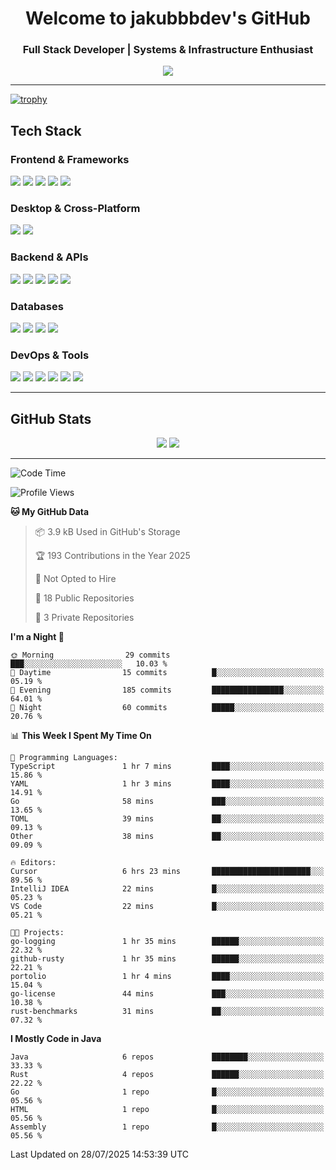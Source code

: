 
<h1 align="center">Welcome to jakubbbdev's GitHub</h1>
<h3 align="center">Full Stack Developer | Systems & Infrastructure Enthusiast</h3>

<p align="center">
  <img src="https://readme-typing-svg.herokuapp.com?font=Fira+Code&duration=3000&pause=1000&center=true&vCenter=true&width=435&lines=Open+Source+Enthusiast;Frontend+%7C+Backend+%7C+DevOps;Always+Learning+%26+Building" />
</p>

---

[![trophy](https://github-profile-trophy.vercel.app/?username=jakubbbdev&margin-w=15&theme=darkhub&no-bg=true&no-frame=true)](https://github.com/ryo-ma/github-profile-trophy)

## Tech Stack



### Frontend & Frameworks
<div align="left"> <img src="https://img.shields.io/badge/React-61DAFB?style=for-the-badge&logo=react&logoColor=black"/> <img src="https://img.shields.io/badge/Next.js-000000?style=for-the-badge&logo=next.js&logoColor=white"/> <img src="https://img.shields.io/badge/Svelte-FF3E00?style=for-the-badge&logo=svelte&logoColor=white"/> <img src="https://img.shields.io/badge/Tailwind_CSS-38B2AC?style=for-the-badge&logo=tailwind-css&logoColor=white"/> <img src="https://img.shields.io/badge/Vite-646CFF?style=for-the-badge&logo=vite&logoColor=white"/> </div>

### Desktop & Cross-Platform
<div align="left"> <img src="https://img.shields.io/badge/Tauri-0A1014?style=for-the-badge&logo=tauri&logoColor=white"/> <img src="https://img.shields.io/badge/Electron-47848F?style=for-the-badge&logo=electron&logoColor=white"/> </div>

### Backend & APIs
<div align="left"> <img src="https://img.shields.io/badge/Spring_Boot-6DB33F?style=for-the-badge&logo=spring-boot&logoColor=white"/> <img src="https://img.shields.io/badge/FastAPI-009688?style=for-the-badge&logo=fastapi&logoColor=white"/> <img src="https://img.shields.io/badge/Express-000000?style=for-the-badge&logo=express&logoColor=white"/> <img src="https://img.shields.io/badge/Node.js-339933?style=for-the-badge&logo=node.js&logoColor=white"/> <img src="https://img.shields.io/badge/Go-00ADD8?style=for-the-badge&logo=go&logoColor=white"/> </div>

### Databases
<div align="left"> <img src="https://img.shields.io/badge/PostgreSQL-4169E1?style=for-the-badge&logo=postgresql&logoColor=white"/> <img src="https://img.shields.io/badge/MySQL-005C84?style=for-the-badge&logo=mysql&logoColor=white"/> <img src="https://img.shields.io/badge/MongoDB-13aa52?style=for-the-badge&logo=mongodb&logoColor=white"/> <img src="https://img.shields.io/badge/Redis-DC382D?style=for-the-badge&logo=redis&logoColor=white"/> </div>

### DevOps & Tools
<div align="left"> <img src="https://img.shields.io/badge/Docker-2496ED?style=for-the-badge&logo=docker&logoColor=white"/> <img src="https://img.shields.io/badge/Kubernetes-326CE5?style=for-the-badge&logo=kubernetes&logoColor=white"/> <img src="https://img.shields.io/badge/GitHub_Actions-2088FF?style=for-the-badge&logo=githubactions&logoColor=white"/> <img src="https://img.shields.io/badge/Nginx-009639?style=for-the-badge&logo=nginx&logoColor=white"/> <img src="https://img.shields.io/badge/Linux-FCC624?style=for-the-badge&logo=linux&logoColor=black"/> <img src="https://img.shields.io/badge/Ubuntu-E95420?style=for-the-badge&logo=ubuntu&logoColor=white"/> </div>

---

## GitHub Stats

<div align="center">
  <img src="https://github-readme-stats.vercel.app/api?username=jakubbbdev&theme=dark&area=true&order=5&hide_border=true&hide_title=true" />
  <img src="https://github-readme-streak-stats.herokuapp.com/?user=jakubbbdev&theme=dark&area=true&order=5&hide_border=true&hide_title=true" />
</div>

---

<!--START_SECTION:waka-->
![Code Time](http://img.shields.io/badge/Code%20Time-8%20hrs%2010%20mins-blue)

![Profile Views](http://img.shields.io/badge/Profile%20Views-183-blue)

**🐱 My GitHub Data** 

> 📦 3.9 kB Used in GitHub's Storage 
 > 
> 🏆 193 Contributions in the Year 2025
 > 
> 🚫 Not Opted to Hire
 > 
> 📜 18 Public Repositories 
 > 
> 🔑 3 Private Repositories 
 > 
**I'm a Night 🦉** 

```text
🌞 Morning                29 commits          ███░░░░░░░░░░░░░░░░░░░░░░   10.03 % 
🌆 Daytime                15 commits          █░░░░░░░░░░░░░░░░░░░░░░░░   05.19 % 
🌃 Evening                185 commits         ████████████████░░░░░░░░░   64.01 % 
🌙 Night                  60 commits          █████░░░░░░░░░░░░░░░░░░░░   20.76 % 
```


📊 **This Week I Spent My Time On** 

```text
💬 Programming Languages: 
TypeScript               1 hr 7 mins         ████░░░░░░░░░░░░░░░░░░░░░   15.86 % 
YAML                     1 hr 3 mins         ████░░░░░░░░░░░░░░░░░░░░░   14.91 % 
Go                       58 mins             ███░░░░░░░░░░░░░░░░░░░░░░   13.65 % 
TOML                     39 mins             ██░░░░░░░░░░░░░░░░░░░░░░░   09.13 % 
Other                    38 mins             ██░░░░░░░░░░░░░░░░░░░░░░░   09.09 % 

🔥 Editors: 
Cursor                   6 hrs 23 mins       ██████████████████████░░░   89.56 % 
IntelliJ IDEA            22 mins             █░░░░░░░░░░░░░░░░░░░░░░░░   05.23 % 
VS Code                  22 mins             █░░░░░░░░░░░░░░░░░░░░░░░░   05.21 % 

🐱‍💻 Projects: 
go-logging               1 hr 35 mins        ██████░░░░░░░░░░░░░░░░░░░   22.32 % 
github-rusty             1 hr 35 mins        ██████░░░░░░░░░░░░░░░░░░░   22.21 % 
portolio                 1 hr 4 mins         ████░░░░░░░░░░░░░░░░░░░░░   15.04 % 
go-license               44 mins             ███░░░░░░░░░░░░░░░░░░░░░░   10.38 % 
rust-benchmarks          31 mins             ██░░░░░░░░░░░░░░░░░░░░░░░   07.32 % 
```

**I Mostly Code in Java** 

```text
Java                     6 repos             ████████░░░░░░░░░░░░░░░░░   33.33 % 
Rust                     4 repos             ██████░░░░░░░░░░░░░░░░░░░   22.22 % 
Go                       1 repo              █░░░░░░░░░░░░░░░░░░░░░░░░   05.56 % 
HTML                     1 repo              █░░░░░░░░░░░░░░░░░░░░░░░░   05.56 % 
Assembly                 1 repo              █░░░░░░░░░░░░░░░░░░░░░░░░   05.56 % 
```




 Last Updated on 28/07/2025 14:53:39 UTC
<!--END_SECTION:waka-->

